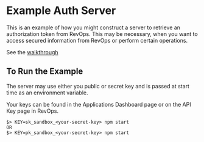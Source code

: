 # Example Auth Server
This is an example of how you might construct a server to retrieve an authorization token from RevOps. This may be necessary, when you want to access secured information from RevOps or perform certain operations. 

See the [walkthrough](https://github.com/revops-io/revops.js/wiki/Build-a-Secure-Auth-Token-Server)

## To Run the Example
The server may use either you public or secret key and is passed at start time as an environment variable. 

Your keys can be found in the Applications Dashboard page or on the API Key page in RevOps. 
```
$> KEY=sk_sandbox_<your-secret-key> npm start
OR
$> KEY=pk_sandbox_<your-secret-key> npm start
```
